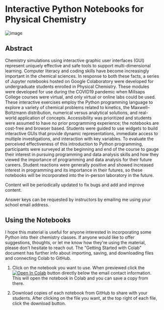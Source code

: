 # Interactive Python Notebooks for Physical Chemistry

![image](https://user-images.githubusercontent.com/116207408/198405076-85569b18-7fb1-46fa-9855-48e6804763c3.png)

## Abstract
Chemistry simulations using interactive graphic user interfaces (GUI) represent uniquely effective and safe tools to support multi-dimensional learning. Computer literacy and coding skills have become increasingly important in the chemical sciences. In response to both these facts, a series of Jupyter notebooks hosted on Google Colaboratory were developed for undergraduate students enrolled in Physical Chemistry. These modules were developed for use during the COVID19 pandemic when Millsaps College courses were virtual, and only virtual or online labs could be used. These interactive exercises employ the Python programming language to explore a variety of chemical problems related to kinetics, the Maxwell–Boltzmann distribution, numerical versus analytical solutions, and real-world application of concepts. Accessibility was prioritized and students were assumed to have no prior programming experience; the notebooks are cost-free and browser based. Students were guided to use widgets to build interactive GUIs that provide dynamic representations, immediate access to multiple investigations, and interaction with key variables. To evaluate the perceived effectiveness of this introduction to Python programming, participants were surveyed at the beginning and end of the course to gauge their interest in pursuing programming and data analysis skills and how they viewed the importance of programming and data analysis for their future careers. Student reactions were generally positive and showed increased interest in programming and its importance in their futures, so these notebooks will be incorporated into the in-person laboratory in the future.

Content will be periodically updated to fix bugs and add and improve content.

Answer keys can be requested by instructors by emailing me using your school email address.


## Using the Notebooks
I hope this material is useful for anyone interested in incorporating some Python into their chemistry classes. If anyone would like to offer suggestions, thoughts, or let me know how they're using the material, please don't hesitate to reach out. The "Getting Started with Colab" document has further info about importing, saving, and downloading files and connecting Colab to GitHub.

1. Click on the notebook you want to use. When previewed click the [![Open In Colab](https://colab.research.google.com/assets/colab-badge.svg)](https://colab.research.google.com/notebooks/basic_features_overview.ipynb) button directly below the email contact information. This will open the notebook in Colab and you can save a copy from there.

2. Download copies of each notebook from GitHub to share with your students. After clicking on the file you want, at the top right of each file, click the download button.




